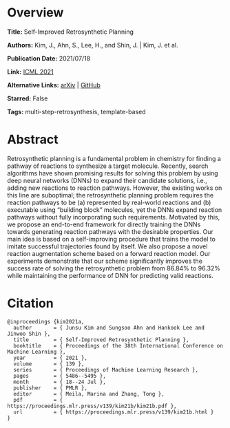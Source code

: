# Overview
**Title:**
Self-Improved Retrosynthetic Planning

**Authors:**
Kim, J., Ahn, S., Lee, H., and Shin, J. |
Kim, J. et al.

**Publication Date:**
2021/07/18

**Link:**
[ICML 2021](https://proceedings.mlr.press/v139/kim21b.html)

**Alternative Links:**
[arXiv](https://arxiv.org/abs/2106.04880) |
[GitHub](https://github.com/junsu-kim97/self_improved_retro)

**Starred:**
False

**Tags:**
multi-step-retrosynthesis, template-based


# Abstract
Retrosynthetic planning is a fundamental problem in chemistry for finding a pathway of reactions to synthesize a target molecule.
Recently, search algorithms have shown promising results for solving this problem by using deep neural networks (DNNs) to expand their candidate solutions, i.e., adding new reactions to reaction pathways.
However, the existing works on this line are suboptimal; the retrosynthetic planning problem requires the reaction pathways to be (a) represented by real-world reactions and (b) executable using “building block” molecules, yet the DNNs expand reaction pathways without fully incorporating such requirements.
Motivated by this, we propose an end-to-end framework for directly training the DNNs towards generating reaction pathways with the desirable properties.
Our main idea is based on a self-improving procedure that trains the model to imitate successful trajectories found by itself.
We also propose a novel reaction augmentation scheme based on a forward reaction model.
Our experiments demonstrate that our scheme significantly improves the success rate of solving the retrosynthetic problem from 86.84% to 96.32% while maintaining the performance of DNN for predicting valid reactions.


# Citation
```
@inproceedings {kim2021a,
  author       = { Junsu Kim and Sungsoo Ahn and Hankook Lee and Jinwoo Shin },
  title        = { Self-Improved Retrosynthetic Planning },
  booktitle    = { Proceedings of the 38th International Conference on Machine Learning },
  year         = { 2021 },
  volume       = { 139 },
  series       = { Proceedings of Machine Learning Research },
  pages        = { 5486--5495 },
  month        = { 18--24 Jul },
  publisher    = { PMLR },
  editor       = { Meila, Marina and Zhang, Tong },
  pdf          = { https://proceedings.mlr.press/v139/kim21b/kim21b.pdf },
  url          = { https://proceedings.mlr.press/v139/kim21b.html }
}
```
